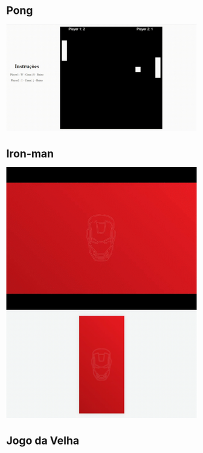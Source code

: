 # Pong

![pong](https://github.com/V1n1c1u0s/javascript-projects/blob/main/pong.gif)

# Iron-man

![iron man](https://github.com/V1n1c1u0s/javascript-projects/blob/main/ironman.gif)
![iron man2](https://github.com/V1n1c1u0s/javascript-projects/blob/main/ironman2.gif)

# Jogo da Velha
